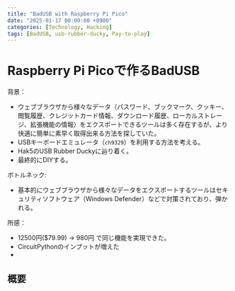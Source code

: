 ```yaml
---
title: "BadUSB with Raspberry Pi Pico"
date: "2025-01-17 00:00:00 +0900"
categories: [Technology, Hacking]
tags: [BadUSB, usb-rubber-ducky, Pay-to-play]
---
```


# Raspberry Pi Picoで作るBadUSB

背景：
- ウェブブラウザから様々なデータ（パスワード、ブックマーク、クッキー、閲覧履歴、クレジットカード情報、ダウンロード履歴、ローカルストレージ、拡張機能の情報）をエクスポートできるツールは多く存在するが、より快適に簡単に素早く取得出来る方法を探していた。
- USBキーボードエミュレータ（`ch9329`）を利用する方法を考える。
- Hak5のUSB Rubber Duckyに辿り着く。
- 最終的にDIYする。

ボトルネック:
- 基本的にウェブブラウザから様々なデータをエクスポートするツールはセキュリティソフトウェア（Windows Defender）などで対策されており、弾かれる。

所感：
- 12500円($79.99) → 980円 で同じ機能を実現できた。
- CircuitPythonのインプットが増えた
- 


## 概要